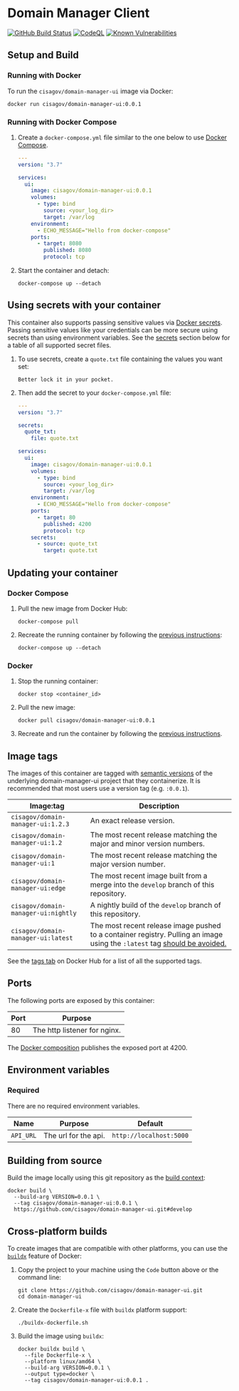 # Domain Manager Client #

[![GitHub Build Status](https://github.com/cisagov/domain-manager-ui/workflows/build/badge.svg)](https://github.com/cisagov/domain-manager-ui/actions/workflows/build.yml)
[![CodeQL](https://github.com/cisagov/domain-manager-ui/workflows/CodeQL/badge.svg)](https://github.com/cisagov/domain-manager-ui/actions/workflows/codeql-analysis.yml)
[![Known Vulnerabilities](https://snyk.io/test/github/cisagov/domain-manager-ui/badge.svg)](https://snyk.io/test/github/cisagov/domain-manager-ui)

## Setup and Build ##

### Running with Docker ###

To run the `cisagov/domain-manager-ui` image via Docker:

```console
docker run cisagov/domain-manager-ui:0.0.1
```

### Running with Docker Compose ###

1. Create a `docker-compose.yml` file similar to the one below to use [Docker Compose](https://docs.docker.com/compose/).

    ```yaml
    ---
    version: "3.7"

    services:
      ui:
        image: cisagov/domain-manager-ui:0.0.1
        volumes:
          - type: bind
            source: <your_log_dir>
            target: /var/log
        environment:
          - ECHO_MESSAGE="Hello from docker-compose"
        ports:
          - target: 8080
            published: 8080
            protocol: tcp
    ```

1. Start the container and detach:

    ```console
    docker-compose up --detach
    ```

## Using secrets with your container ##

This container also supports passing sensitive values via [Docker
secrets](https://docs.docker.com/engine/swarm/secrets/).  Passing sensitive
values like your credentials can be more secure using secrets than using
environment variables.  See the
[secrets](#secrets) section below for a table of all supported secret files.

1. To use secrets, create a `quote.txt` file containing the values you want set:

    ```text
    Better lock it in your pocket.
    ```

1. Then add the secret to your `docker-compose.yml` file:

    ```yaml
    ---
    version: "3.7"

    secrets:
      quote_txt:
        file: quote.txt

    services:
      ui:
        image: cisagov/domain-manager-ui:0.0.1
        volumes:
          - type: bind
            source: <your_log_dir>
            target: /var/log
        environment:
          - ECHO_MESSAGE="Hello from docker-compose"
        ports:
          - target: 80
            published: 4200
            protocol: tcp
        secrets:
          - source: quote_txt
            target: quote.txt
    ```

## Updating your container ##

### Docker Compose ###

1. Pull the new image from Docker Hub:

    ```console
    docker-compose pull
    ```

1. Recreate the running container by following the [previous instructions](#running-with-docker-compose):

    ```console
    docker-compose up --detach
    ```

### Docker ###

1. Stop the running container:

    ```console
    docker stop <container_id>
    ```

1. Pull the new image:

    ```console
    docker pull cisagov/domain-manager-ui:0.0.1
    ```

1. Recreate and run the container by following the [previous instructions](#running-with-docker).

## Image tags ##

The images of this container are tagged with [semantic
versions](https://semver.org) of the underlying domain-manager-ui project that they
containerize.  It is recommended that most users use a version tag (e.g.
`:0.0.1`).

| Image:tag | Description |
|-----------|-------------|
|`cisagov/domain-manager-ui:1.2.3`| An exact release version. |
|`cisagov/domain-manager-ui:1.2`| The most recent release matching the major and minor version numbers. |
|`cisagov/domain-manager-ui:1`| The most recent release matching the major version number. |
|`cisagov/domain-manager-ui:edge` | The most recent image built from a merge into the `develop` branch of this repository. |
|`cisagov/domain-manager-ui:nightly` | A nightly build of the `develop` branch of this repository. |
|`cisagov/domain-manager-ui:latest`| The most recent release image pushed to a container registry.  Pulling an image using the `:latest` tag [should be avoided.](https://vsupalov.com/docker-latest-tag/) |

See the [tags tab](https://hub.docker.com/r/cisagov/domain-manager-ui/tags) on Docker
Hub for a list of all the supported tags.

## Ports ##

The following ports are exposed by this container:

| Port | Purpose        |
|------|----------------|
| 80 | The http listener for nginx. |

The [Docker composition](docker-compose.yml) publishes the
exposed port at 4200.

## Environment variables ##

### Required ###

There are no required environment variables.

| Name  | Purpose | Default |
|-------|---------|---------|
| `API_URL` | The url for the api. | `http://localhost:5000` |

## Building from source ##

Build the image locally using this git repository as the [build context](https://docs.docker.com/engine/reference/commandline/build/#git-repositories):

```console
docker build \
  --build-arg VERSION=0.0.1 \
  --tag cisagov/domain-manager-ui:0.0.1 \
  https://github.com/cisagov/domain-manager-ui.git#develop
```

## Cross-platform builds ##

To create images that are compatible with other platforms, you can use the
[`buildx`](https://docs.docker.com/buildx/working-with-buildx/) feature of
Docker:

1. Copy the project to your machine using the `Code` button above
   or the command line:

    ```console
    git clone https://github.com/cisagov/domain-manager-ui.git
    cd domain-manager-ui
    ```

1. Create the `Dockerfile-x` file with `buildx` platform support:

    ```console
    ./buildx-dockerfile.sh
    ```

1. Build the image using `buildx`:

    ```console
    docker buildx build \
      --file Dockerfile-x \
      --platform linux/amd64 \
      --build-arg VERSION=0.0.1 \
      --output type=docker \
      --tag cisagov/domain-manager-ui:0.0.1 .
    ```

